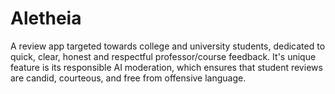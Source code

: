# Aletheia
A review app targeted towards college and university students, dedicated to quick, clear, honest and respectful professor/course feedback. It's unique feature is its responsible AI moderation, which ensures that student reviews are candid, courteous, and free from offensive language. 
